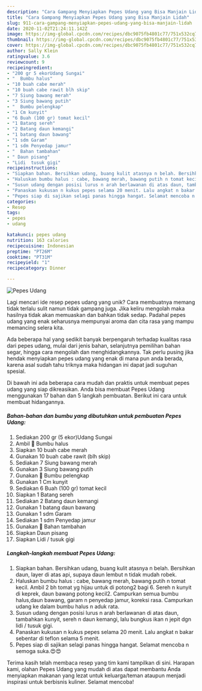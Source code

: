```yaml
---
description: "Cara Gampang Menyiapkan Pepes Udang yang Bisa Manjain Lidah"
title: "Cara Gampang Menyiapkan Pepes Udang yang Bisa Manjain Lidah"
slug: 911-cara-gampang-menyiapkan-pepes-udang-yang-bisa-manjain-lidah
date: 2020-11-02T21:24:11.142Z
image: https://img-global.cpcdn.com/recipes/dbc9075fb4801c77/751x532cq70/pepes-udang-foto-resep-utama.jpg
thumbnail: https://img-global.cpcdn.com/recipes/dbc9075fb4801c77/751x532cq70/pepes-udang-foto-resep-utama.jpg
cover: https://img-global.cpcdn.com/recipes/dbc9075fb4801c77/751x532cq70/pepes-udang-foto-resep-utama.jpg
author: Sally Klein
ratingvalue: 3.6
reviewcount: 9
recipeingredient:
- "200 gr 5 ekorUdang Sungai"
- "  Bumbu halus"
- "10 buah cabe merah"
- "10 buah cabe rawit blh skip"
- "7 Siung bawang merah"
- "3 Siung bawang putih"
- "  Bumbu pelengkap"
- "1 Cm kunyit"
- "6 Buah (100 gr) tomat kecil"
- "1 Batang sereh"
- "2 Batang daun kemangi"
- "1 batang daun bawang"
- "1 sdm Garam"
- "1 sdm Penyedap jamur"
- "  Bahan tambahan"
- " Daun pisang"
- "Lidi  tusuk gigi"
recipeinstructions:
- "Siapkan bahan. Bersihkan udang, buang kulit atasnya n belah. Bersihkan daun, layer di atas api, supaya daun lembut n tidak mudah robek."
- "Haluskan bumbu halus : cabe, bawang merah, bawang putih n tomat kecil. Ambil 2 bh tomat yg hijau untuk di potong2 bagi 6. Sereh n kunyit di keprek, daun bawang potong kecil2. Campurkan semua bumbu halus,daun bawang, garam n penyedap jamur, koreksi rasa. Campurkan udang ke dalam bumbu halus n aduk rata."
- "Susun udang dengan posisi lurus n arah berlawanan di atas daun, tambahkan kunyit, sereh n daun kemangi, lalu bungkus ikan n jepit dgn lidi / tusuk gigi."
- "Panaskan kukusan n kukus pepes selama 20 menit. Lalu angkat n bakar sebentar di teflon selama 5 menit."
- "Pepes siap di sajikan selagi panas hingga hangat. Selamat mencoba n semoga suka.😍😍"
categories:
- Resep
tags:
- pepes
- udang

katakunci: pepes udang 
nutrition: 163 calories
recipecuisine: Indonesian
preptime: "PT26M"
cooktime: "PT31M"
recipeyield: "1"
recipecategory: Dinner

---
```



![Pepes Udang](https://img-global.cpcdn.com/recipes/dbc9075fb4801c77/751x532cq70/pepes-udang-foto-resep-utama.jpg)

Lagi mencari ide resep pepes udang yang unik? Cara membuatnya memang tidak terlalu sulit namun tidak gampang juga. Jika keliru mengolah maka hasilnya tidak akan memuaskan dan bahkan tidak sedap. Padahal pepes udang yang enak seharusnya mempunyai aroma dan cita rasa yang mampu memancing selera kita.

Ada beberapa hal yang sedikit banyak berpengaruh terhadap kualitas rasa dari pepes udang, mulai dari jenis bahan, selanjutnya pemilihan bahan segar, hingga cara mengolah dan menghidangkannya. Tak perlu pusing jika hendak menyiapkan pepes udang yang enak di mana pun anda berada, karena asal sudah tahu triknya maka hidangan ini dapat jadi suguhan spesial.




Di bawah ini ada beberapa cara mudah dan praktis untuk membuat pepes udang yang siap dikreasikan. Anda bisa membuat Pepes Udang menggunakan 17 bahan dan 5 langkah pembuatan. Berikut ini cara untuk membuat hidangannya.

<!--inarticleads1-->

##### Bahan-bahan dan bumbu yang dibutuhkan untuk pembuatan Pepes Udang:

1. Sediakan 200 gr (5 ekor)Udang Sungai
1. Ambil  💙 Bumbu halus
1. Siapkan 10 buah cabe merah
1. Gunakan 10 buah cabe rawit (blh skip)
1. Sediakan 7 Siung bawang merah
1. Gunakan 3 Siung bawang putih
1. Gunakan  💙 Bumbu pelengkap
1. Gunakan 1 Cm kunyit
1. Sediakan 6 Buah (100 gr) tomat kecil
1. Siapkan 1 Batang sereh
1. Sediakan 2 Batang daun kemangi
1. Gunakan 1 batang daun bawang
1. Gunakan 1 sdm Garam
1. Sediakan 1 sdm Penyedap jamur
1. Gunakan  💙 Bahan tambahan
1. Siapkan  Daun pisang
1. Siapkan Lidi / tusuk gigi




<!--inarticleads2-->

##### Langkah-langkah membuat Pepes Udang:

1. Siapkan bahan. Bersihkan udang, buang kulit atasnya n belah. Bersihkan daun, layer di atas api, supaya daun lembut n tidak mudah robek.
1. Haluskan bumbu halus : cabe, bawang merah, bawang putih n tomat kecil. Ambil 2 bh tomat yg hijau untuk di potong2 bagi 6. Sereh n kunyit di keprek, daun bawang potong kecil2. Campurkan semua bumbu halus,daun bawang, garam n penyedap jamur, koreksi rasa. Campurkan udang ke dalam bumbu halus n aduk rata.
1. Susun udang dengan posisi lurus n arah berlawanan di atas daun, tambahkan kunyit, sereh n daun kemangi, lalu bungkus ikan n jepit dgn lidi / tusuk gigi.
1. Panaskan kukusan n kukus pepes selama 20 menit. Lalu angkat n bakar sebentar di teflon selama 5 menit.
1. Pepes siap di sajikan selagi panas hingga hangat. Selamat mencoba n semoga suka.😍😍




Terima kasih telah membaca resep yang tim kami tampilkan di sini. Harapan kami, olahan Pepes Udang yang mudah di atas dapat membantu Anda menyiapkan makanan yang lezat untuk keluarga/teman ataupun menjadi inspirasi untuk berbisnis kuliner. Selamat mencoba!
